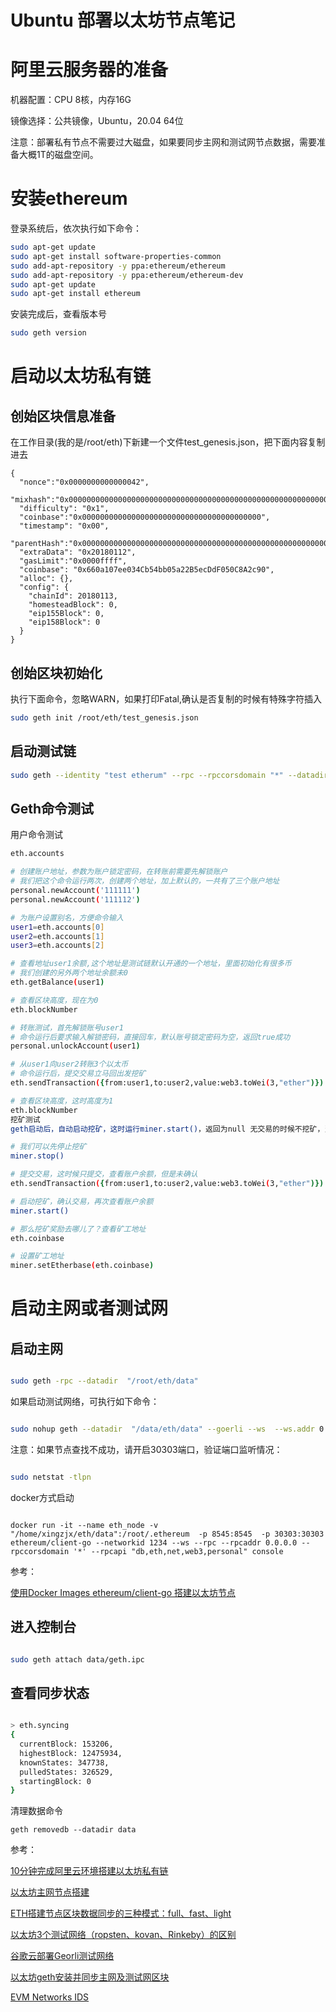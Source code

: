 <h1>Ubuntu 部署以太坊节点笔记</h1>

# 阿里云服务器的准备

机器配置：CPU 8核，内存16G

镜像选择：公共镜像，Ubuntu，20.04 64位

注意：部署私有节点不需要过大磁盘，如果要同步主网和测试网节点数据，需要准备大概1T的磁盘空间。


# 安装ethereum
登录系统后，依次执行如下命令：

```zsh
sudo apt-get update
sudo apt-get install software-properties-common
sudo add-apt-repository -y ppa:ethereum/ethereum
sudo add-apt-repository -y ppa:ethereum/ethereum-dev
sudo apt-get update
sudo apt-get install ethereum
```

安装完成后，查看版本号

```zsh
sudo geth version
```

# 启动以太坊私有链

## 创始区块信息准备

在工作目录(我的是/root/eth)下新建一个文件test_genesis.json，把下面内容复制进去

```
{
  "nonce":"0x0000000000000042",
  "mixhash":"0x0000000000000000000000000000000000000000000000000000000000000000",
  "difficulty": "0x1",
  "coinbase":"0x0000000000000000000000000000000000000000",
  "timestamp": "0x00",
  "parentHash":"0x0000000000000000000000000000000000000000000000000000000000000000",
  "extraData": "0x20180112",
  "gasLimit":"0x0000ffff",
  "coinbase": "0x660a107ee034Cb54bb05a22B5ecDdF050C8A2c90",
  "alloc": {},
  "config": {
    "chainId": 20180113,
    "homesteadBlock": 0,
    "eip155Block": 0,
    "eip158Block": 0
  }
}
```

## 创始区块初始化

执行下面命令，忽略WARN，如果打印Fatal,确认是否复制的时候有特殊字符插入

```zsh
sudo geth init /root/eth/test_genesis.json
```

## 启动测试链

```zsh
sudo geth --identity "test etherum" --rpc --rpccorsdomain "*" --datadir "/root/eth/data" --port "30303" --rpcapi "db,eth,net,web3" --networkid 20181013 console --dev
```

## Geth命令测试

用户命令测试

```zsh
eth.accounts

# 创建账户地址，参数为账户锁定密码，在转账前需要先解锁账户
# 我们把这个命令运行两次，创建两个地址，加上默认的，一共有了三个账户地址
personal.newAccount('111111')
personal.newAccount('111112')

# 为账户设置别名，方便命令输入
user1=eth.accounts[0]
user2=eth.accounts[1]
user3=eth.accounts[2]

# 查看地址user1余额,这个地址是测试链默认开通的一个地址，里面初始化有很多币
# 我们创建的另外两个地址余额未0
eth.getBalance(user1)

# 查看区块高度，现在为0
eth.blockNumber

# 转账测试，首先解锁账号user1
# 命令运行后要求输入解锁密码，直接回车，默认账号锁定密码为空，返回true成功
personal.unlockAccount(user1)

# 从user1向user2转账3个以太币
# 命令运行后，提交交易立马回出发挖矿
eth.sendTransaction({from:user1,to:user2,value:web3.toWei(3,"ether")})

# 查看区块高度，这时高度为1
eth.blockNumber
挖矿测试
geth启动后，自动启动挖矿，这时运行miner.start()，返回为null 无交易的时候不挖矿，当有交易时自动会触发挖矿流程

# 我们可以先停止挖矿
miner.stop()

# 提交交易，这时候只提交，查看账户余额，但是未确认
eth.sendTransaction({from:user1,to:user2,value:web3.toWei(3,"ether")})

# 启动挖矿，确认交易，再次查看账户余额
miner.start()

# 那么挖矿奖励去哪儿了？查看矿工地址
eth.coinbase

# 设置矿工地址
miner.setEtherbase(eth.coinbase)

```

# 启动主网或者测试网

## 启动主网

```zsh

sudo geth -rpc --datadir  "/root/eth/data"

```

如果启动测试网络，可执行如下命令：

```zsh

sudo nohup geth --datadir  "/data/eth/data" --goerli --ws  --ws.addr 0.0.0.0 --rpc --rpcaddr 0.0.0.0 &

```

注意：如果节点查找不成功，请开启30303端口，验证端口监听情况：

```zsh

sudo netstat -tlpn

```

docker方式启动

```

docker run -it --name eth_node -v "/home/xingzjx/eth/data":/root/.ethereum  -p 8545:8545  -p 30303:30303 ethereum/client-go --networkid 1234 --ws --rpc --rpcaddr 0.0.0.0 --rpccorsdomain '*' --rpcapi "db,eth,net,web3,personal" console

```

参考：

[使用Docker Images ethereum/client-go 搭建以太坊节点](https://blog.csdn.net/weixin_30697239/article/details/96857374)


## 进入控制台

```zsh

sudo geth attach data/geth.ipc

```

## 查看同步状态

```zsh

> eth.syncing
{
  currentBlock: 153206,
  highestBlock: 12475934,
  knownStates: 347738,
  pulledStates: 326529,
  startingBlock: 0
}

```

清理数据命令

```
geth removedb --datadir data

```

参考：
 
[10分钟完成阿里云环境搭建以太坊私有链](https://zhuanlan.zhihu.com/p/32911405)

[以太坊主网节点搭建](https://www.jianshu.com/p/719a34fe484d)

[ETH搭建节点区块数据同步的三种模式：full、fast、light](https://www.cnblogs.com/bizzan/p/11341713.html)

[以太坊3个测试网络（ropsten、kovan、Rinkeby）的区别](https://blog.csdn.net/weixin_34194551/article/details/91902194)

[谷歌云部署Georli测试网络](https://medium.com/chainsafe-systems/deployment-automation-for-goerli-testnet-in-10-minutes-5212cef5542a)

[以太坊geth安装并同步主网及测试网区块](https://www.wanghaoyi.com/ethereum-geth-sync-blocks.html)

[EVM Networks IDS](https://chainid.network/)